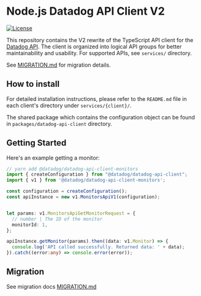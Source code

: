 # Node.js Datadog API Client V2

[![License](https://img.shields.io/badge/License-Apache%202.0-blue.svg)](https://opensource.org/licenses/Apache-2.0)

This repository contains the V2 rewrite of the TypeScript API client for the [Datadog API](https://docs.datadoghq.com/api/). The client is organized into logical API groups for better maintainability and usability. For supported APIs, see `services/` directory.

See [MIGRATION.md](./MIGRATION.md) for migration details.

## How to install

For detailed installation instructions, please refer to the `README.md` file in each client's directory under `services/{client}/`.

The shared package which contains the configuration object can be found in `packages/datadog-api-client` directory.

## Getting Started

Here's an example getting a monitor:

```typescript
// yarn add @datadog/datadog-api-client-monitors
import { createConfiguration } from "@datadog/datadog-api-client";
import { v1 } from '@datadog/datadog-api-client-monitors';

const configuration = createConfiguration();
const apiInstance = new v1.MonitorsApiV1(configuration);


let params: v1.MonitorsApiGetMonitorRequest = {
  // number | The ID of the monitor
  monitorId: 1,
};

apiInstance.getMonitor(params).then((data: v1.Monitor) => {
  console.log('API called successfully. Returned data: ' + data);
}).catch((error:any) => console.error(error));
```

## Migration

See migration docs [MIGRATION.md](packages/datadog-api-client/README.md)
